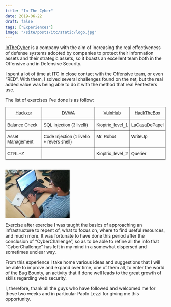 ```yaml
---
title: "In The Cyber"
date: 2019-06-22
draft: false 
tags: ["Experiences"]
image: "/site/posts/itc/static/logo.jpg"
---
```

<a href='https://www.inthecyber.com/it/'>InTheCyber</a> is a company with the aim of increasing the real effectiveness of defense systems adopted by companies to protect their information assets and their strategic assets, so it boasts an excellent team both in the Offensive and in Defensive Security.

I spent a lot of time at ITC in close contact with the Offensive team, or even “RED”.
With them, I solved several challenges found on the net, but the real added value was being able to do it with the method that real Pentesters use.

The list of exercises I’ve done is as follow:


<style type="text/css">
.tg  {border-collapse:collapse;border-spacing:0;margin-left:auto;margin-right:auto;}
.tg td{border-color:black;border-style:solid;border-width:1px;font-family:Arial, sans-serif;font-size:14px;
  overflow:hidden;padding:10px 5px;word-break:normal;}
.tg th{border-color:black;border-style:solid;border-width:1px;font-family:Arial, sans-serif;font-size:14px;
  font-weight:normal;overflow:hidden;padding:10px 5px;word-break:normal;}
.tg .tg-c3ow{border-color:inherit;text-align:center;vertical-align:top}
.tg .tg-0pky{border-color:inherit;text-align:left;vertical-align:top}
</style>
<table class="tg">
<thead>
  <tr>
    <th class="tg-c3ow"><a href='https://hackxor.net/'>Hackxor</a></th>
    <th class="tg-c3ow"><a href='http://www.dvwa.co.uk/'>DVWA</a></th>
    <th class="tg-c3ow"><a href='https://www.vulnhub.com/'>VulnHub</a></th>
    <th class="tg-c3ow"><a href='https://www.hackthebox.eu/'>HackTheBox</a></th>
  </tr>
</thead>
<tbody>
  <tr>
    <td class="tg-0pky">Balance Check</td>
    <td class="tg-0pky">SQL Injection (3 livelli)</td>
    <td class="tg-0pky">Kioptrix_level_1</td>
    <td class="tg-0pky">LaCasaDePapel</td>
  </tr>
  <tr>
    <td class="tg-0pky">Asset Management</td>
    <td class="tg-0pky">Code Injection (1 livello + revers shell)</td>
    <td class="tg-0pky">Mr. Robot</td>
    <td class="tg-0pky">WriteUp</td>
  </tr>
  <tr>
    <td class="tg-0pky">CTRL+Z</td>
    <td class="tg-0pky"></td>
    <td class="tg-0pky">Kioptrix_level_2</td>
    <td class="tg-0pky">Querier</td>
  </tr>
</tbody>
</table>
<br>


<img src="static/pic.jpg" width="40%" height="40%" align="center" class="center">

Exercise after exercise I was taught the basics of approaching an infrastructure to repent of, what to focus on, where to find useful resources, and much more.
It was fortunate to have done this period after the conclusion of “CyberChallenge”, so as to be able to refine all the info that “CyberChallenge” has left in my mind in a somewhat dispersed and sometimes unclear way.


From this experience I take home various ideas and suggestions that I will be able to improve and expand over time, one of them all, to enter the world of the Bug Bounty, an activity that if done well leads to the great growth of skills regarding web security.

I, therefore, thank all the guys who have followed and welcomed me for these two weeks and in particular Paolo Lezzi for giving me this opportunity.

